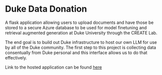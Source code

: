 # Duke Data Donation
A flask application allowing users to upload documents and have those be stored to a secure Azure database to be used for model finetuning and retrieval augmented generation at Duke University through the CREATE Lab.

The end goal is to build out Duke infrastructure to host our own LLM for use by all of the Duke community. The first step to this project is collecting data consentually from Duke personal and this interface allows us to do that effectively.

Link to the hosted application can be found [here](https://duke-data-donation.azurewebsites.net/)
